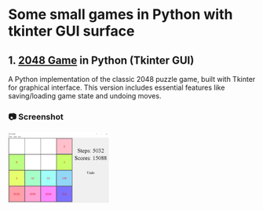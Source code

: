 # Some small games in Python with tkinter GUI surface

## 1. [2048 Game](./Game2048) in Python (Tkinter GUI)
A Python implementation of the classic 2048 puzzle game, built with Tkinter for graphical interface. This version includes essential features like saving/loading game state and undoing moves.

### 📷 Screenshot
<img src="./Game2048/Snapshot.jpg" style="zoom:20%;"/>
